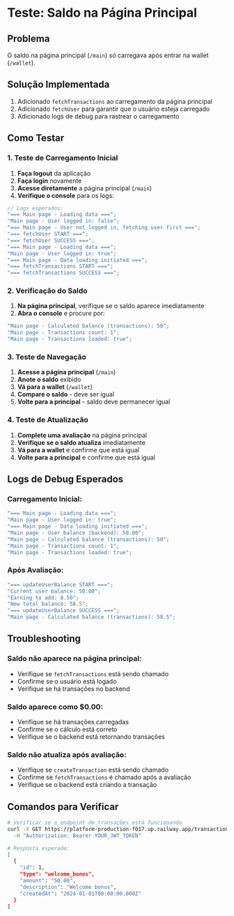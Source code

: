 # Teste: Saldo na Página Principal

## **Problema**

O saldo na página principal (`/main`) só carregava após entrar na wallet (`/wallet`).

## **Solução Implementada**

1. Adicionado `fetchTransactions` ao carregamento da página principal
2. Adicionado `fetchUser` para garantir que o usuário esteja carregado
3. Adicionado logs de debug para rastrear o carregamento

## **Como Testar**

### **1. Teste de Carregamento Inicial**

1. **Faça logout** da aplicação
2. **Faça login** novamente
3. **Acesse diretamente** a página principal (`/main`)
4. **Verifique o console** para os logs:

```javascript
// Logs esperados:
"=== Main page - Loading data ===";
"Main page - User logged in: false";
"=== Main page - User not logged in, fetching user first ===";
"=== fetchUser START ===";
"=== fetchUser SUCCESS ===";
"=== Main page - Loading data ===";
"Main page - User logged in: true";
"=== Main page - Data loading initiated ===";
"=== fetchTransactions START ===";
"=== fetchTransactions SUCCESS ===";
```

### **2. Verificação do Saldo**

1. **Na página principal**, verifique se o saldo aparece imediatamente
2. **Abra o console** e procure por:

```javascript
"Main page - Calculated balance (transactions): 50";
"Main page - Transactions count: 1";
"Main page - Transactions loaded: true";
```

### **3. Teste de Navegação**

1. **Acesse a página principal** (`/main`)
2. **Anote o saldo** exibido
3. **Vá para a wallet** (`/wallet`)
4. **Compare o saldo** - deve ser igual
5. **Volte para a principal** - saldo deve permanecer igual

### **4. Teste de Atualização**

1. **Complete uma avaliação** na página principal
2. **Verifique se o saldo atualiza** imediatamente
3. **Vá para a wallet** e confirme que está igual
4. **Volte para a principal** e confirme que está igual

## **Logs de Debug Esperados**

### **Carregamento Inicial**:

```javascript
"=== Main page - Loading data ===";
"Main page - User logged in: true";
"=== Main page - Data loading initiated ===";
"Main page - User balance (backend): 50.00";
"Main page - Calculated balance (transactions): 50";
"Main page - Transactions count: 1";
"Main page - Transactions loaded: true";
```

### **Após Avaliação**:

```javascript
"=== updateUserBalance START ===";
"Current user balance: 50.00";
"Earning to add: 8.50";
"New total balance: 58.5";
"=== updateUserBalance SUCCESS ===";
"Main page - Calculated balance (transactions): 58.5";
```

## **Troubleshooting**

### **Saldo não aparece na página principal**:

- Verifique se `fetchTransactions` está sendo chamado
- Confirme se o usuário está logado
- Verifique se há transações no backend

### **Saldo aparece como $0.00**:

- Verifique se há transações carregadas
- Confirme se o cálculo está correto
- Verifique se o backend está retornando transações

### **Saldo não atualiza após avaliação**:

- Verifique se `createTransaction` está sendo chamado
- Confirme se `fetchTransactions` é chamado após a avaliação
- Verifique se o backend está criando a transação

## **Comandos para Verificar**

```bash
# Verificar se o endpoint de transações está funcionando
curl -X GET https://platform-production-f017.up.railway.app/transactions \
  -H "Authorization: Bearer YOUR_JWT_TOKEN"

# Resposta esperada:
[
  {
    "id": 1,
    "type": "welcome_bonus",
    "amount": "50.00",
    "description": "Welcome bonus",
    "createdAt": "2024-01-01T00:00:00.000Z"
  }
]
```
